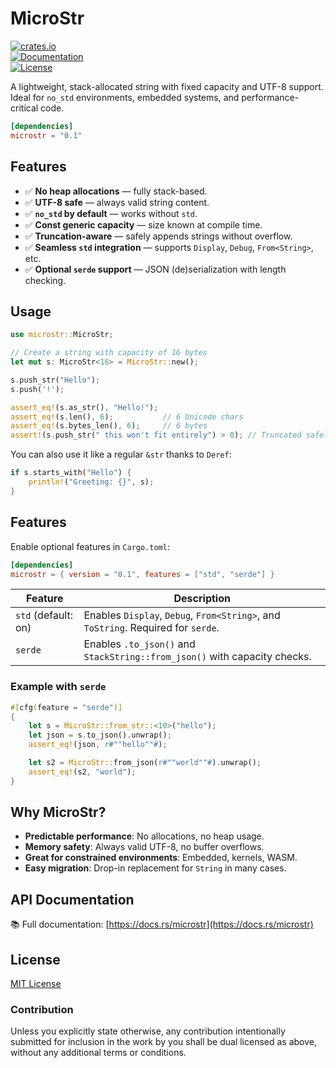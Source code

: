 # MicroStr

[![crates.io](https://img.shields.io/crates/v/microstr.svg)](https://crates.io/crates/microstr)  
[![Documentation](https://docs.rs/microstr/badge.svg)](https://docs.rs/microstr)  
[![License](https://img.shields.io/crates/l/microstr)](https://github.com/DanilaMint/microstr)

A lightweight, stack-allocated string with fixed capacity and UTF-8 support.  
Ideal for `no_std` environments, embedded systems, and performance-critical code.

```toml
[dependencies]
microstr = "0.1"
```

## Features

- ✅ **No heap allocations** — fully stack-based.  
- ✅ **UTF-8 safe** — always valid string content.  
- ✅ **`no_std` by default** — works without `std`.  
- ✅ **Const generic capacity** — size known at compile time.  
- ✅ **Truncation-aware** — safely appends strings without overflow.  
- ✅ **Seamless `std` integration** — supports `Display`, `Debug`, `From<String>`, etc.  
- ✅ **Optional `serde` support** — JSON (de)serialization with length checking.  

## Usage

```rust
use microstr::MicroStr;

// Create a string with capacity of 16 bytes
let mut s: MicroStr<16> = MicroStr::new();

s.push_str("Hello");
s.push('!');

assert_eq!(s.as_str(), "Hello!");
assert_eq!(s.len(), 6);           // 6 Unicode chars
assert_eq!(s.bytes_len(), 6);     // 6 bytes
assert!(s.push_str(" this won't fit entirely") > 0); // Truncated safely
```

You can also use it like a regular `&str` thanks to `Deref`:

```rust
if s.starts_with("Hello") {
    println!("Greeting: {}", s);
}
```

## Features

Enable optional features in `Cargo.toml`:

```toml
[dependencies]
microstr = { version = "0.1", features = ["std", "serde"] }
```

| Feature | Description |
|--------|-------------|
| `std` (default: on) | Enables `Display`, `Debug`, `From<String>`, and `ToString`. Required for `serde`. |
| `serde` | Enables `.to_json()` and `StackString::from_json()` with capacity checks. |

### Example with `serde`

```rust
#[cfg(feature = "serde")]
{
    let s = MicroStr::from_str::<10>("hello");
    let json = s.to_json().unwrap();
    assert_eq!(json, r#""hello""#);

    let s2 = MicroStr::from_json(r#""world""#).unwrap();
    assert_eq!(s2, "world");
}
```

## Why MicroStr?

- **Predictable performance**: No allocations, no heap usage.  
- **Memory safety**: Always valid UTF-8, no buffer overflows.  
- **Great for constrained environments**: Embedded, kernels, WASM.  
- **Easy migration**: Drop-in replacement for `String` in many cases.  

## API Documentation

📚 Full documentation: [https://docs.rs/microstr](https://docs.rs/microstr)

## License

[MIT License](./LICENSE)

### Contribution

Unless you explicitly state otherwise, any contribution intentionally submitted for inclusion in the work by you shall be dual licensed as above, without any additional terms or conditions.